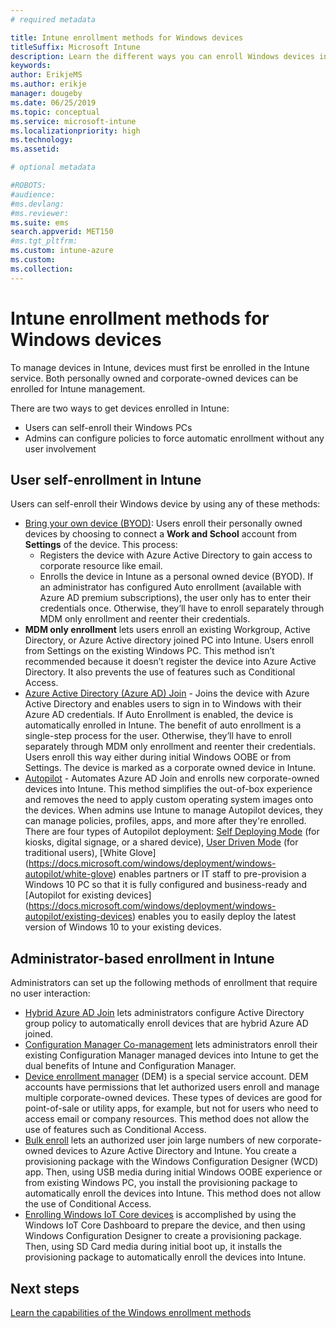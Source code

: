 ```yaml
---
# required metadata

title: Intune enrollment methods for Windows devices
titleSuffix: Microsoft Intune
description: Learn the different ways you can enroll Windows devices in Intune
keywords:
author: ErikjeMS
ms.author: erikje
manager: dougeby
ms.date: 06/25/2019
ms.topic: conceptual
ms.service: microsoft-intune
ms.localizationpriority: high
ms.technology:
ms.assetid: 

# optional metadata

#ROBOTS:
#audience:
#ms.devlang:
#ms.reviewer:
ms.suite: ems
search.appverid: MET150
#ms.tgt_pltfrm:
ms.custom: intune-azure
ms.custom: 
ms.collection: 
---
```


# Intune enrollment methods for Windows devices

To manage devices in Intune, devices must first be enrolled in the Intune service. Both personally owned and corporate-owned devices can be enrolled for Intune management. 

There are two ways to get devices enrolled in Intune:
- Users can self-enroll their Windows PCs 
- Admins can configure policies to force automatic enrollment without any user involvement

## User self-enrollment in Intune

Users can self-enroll their Windows device by using any of these methods:

- [Bring your own device (BYOD)](https://docs.microsoft.com/intune-user-help/enroll-windows-10-device): Users enroll their personally owned devices by choosing to connect a **Work and School** account from **Settings** of the device. This process:
  - Registers the device with Azure Active Directory to gain access to corporate resource like email.
  - Enrolls the device in Intune as a personal owned device (BYOD).
If an administrator has configured Auto enrollment (available with Azure AD premium subscriptions), the user only has to enter their credentials once. Otherwise, they’ll have to enroll separately through MDM only enrollment and reenter their credentials.  
- **MDM only enrollment** lets users enroll an existing Workgroup, Active Directory, or Azure Active directory joined PC into Intune. Users enroll from Settings on the existing Windows PC. This method isn’t recommended because it doesn’t register the device into Azure Active Directory. It also prevents the use of features such as Conditional Access.
- [Azure Active Directory (Azure AD) Join](https://docs.microsoft.com/azure/active-directory/user-help/user-help-join-device-on-network) - Joins the device with Azure Active Directory and enables users to sign in to Windows with their Azure AD credentials. If Auto Enrollment is enabled, the device is automatically enrolled in Intune. The benefit of auto enrollment is a single-step process for the user. Otherwise, they’ll have to enroll separately through MDM only enrollment and reenter their credentials. Users enroll this way either during initial Windows OOBE or from Settings. The device is marked as a corporate owned device in Intune.
- [Autopilot](enrollment-autopilot.md) - Automates Azure AD Join and enrolls new corporate-owned devices into Intune. This method simplifies the out-of-box experience and removes the need to apply custom operating system images onto the devices. When admins use Intune to manage Autopilot devices, they can manage policies, profiles, apps, and more after they're enrolled.  There are four types of Autopilot deployment: [Self Deploying Mode](https://docs.microsoft.com/windows/deployment/windows-autopilot/self-deploying) (for kiosks, digital signage, or a shared device), [User Driven Mode](https://docs.microsoft.com/windows/deployment/windows-autopilot/user-driven) (for traditional users), [White Glove] (https://docs.microsoft.com/windows/deployment/windows-autopilot/white-glove) enables partners or IT staff to pre-provision a Windows 10 PC so that it is fully configured and business-ready and [Autopilot for existing devices] (https://docs.microsoft.com/windows/deployment/windows-autopilot/existing-devices) enables you to easily deploy the latest version of Windows 10 to your existing devices.

## Administrator-based enrollment in Intune

Administrators can set up the following methods of enrollment that require no user interaction:

- [Hybrid Azure AD Join](https://docs.microsoft.com/windows/client-management/mdm/enroll-a-windows-10-device-automatically-using-group-policy) lets administrators configure Active Directory group policy to automatically enroll devices that are hybrid Azure AD joined. 
- [Configuration Manager Co-management](https://docs.microsoft.com/sccm/comanage/overview) lets administrators enroll their existing Configuration Manager managed devices into Intune to get the dual benefits of Intune and Configuration Manager. 
- [Device enrollment manager](device-enrollment-manager-enroll.md) (DEM) is a special service account. DEM accounts have permissions that let authorized users enroll and manage multiple corporate-owned devices. These types of devices are good for point-of-sale or utility apps, for example, but not for users who need to access email or company resources. This method does not allow the use of features such as Conditional Access. 
- [Bulk enroll](windows-bulk-enroll.md) lets an authorized user join large numbers of new corporate-owned devices to Azure Active Directory and Intune. You create a provisioning package with the Windows Configuration Designer (WCD) app. Then, using USB media during initial Windows OOBE experience or from existing Windows PC, you install the provisioning package to automatically enroll the devices into Intune. This method does not allow the use of Conditional Access. 
- [Enrolling Windows IoT Core devices](https://docs.microsoft.com/windows/iot-core/manage-your-device/intunedeviceenrollment) is accomplished by using the Windows IoT Core Dashboard to prepare the device, and then using Windows Configuration Designer to create a provisioning package. Then, using SD Card media during initial boot up, it installs the provisioning package to automatically enroll the devices into Intune.

## Next steps

[Learn the capabilities of the Windows enrollment methods](enrollment-method-capab.md)
